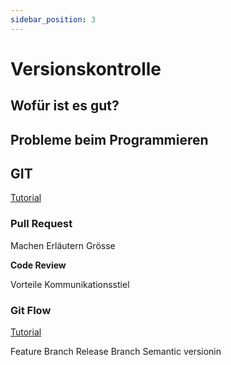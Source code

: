 ```yaml
---
sidebar_position: 3
---
```


# Versionskontrolle

## Wofür ist es gut?

## Probleme beim Programmieren

## GIT

[Tutorial](https://www.hostinger.com/tutorials/git-tutorial)

### Pull Request

Machen
Erläutern
Grösse

**Code Review**

Vorteile
Kommunikationsstiel

### Git Flow 

[Tutorial](https://www.atlassian.com/git/tutorials/comparing-workflows/gitflow-workflow)

Feature Branch
Release Branch
Semantic versionin
